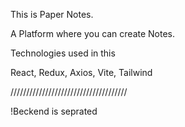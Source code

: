 This is Paper Notes.

A Platform where you can create Notes.

Technologies used in this

React, Redux, Axios, Vite, Tailwind


/////////////////////////////////////

!Beckend is seprated



